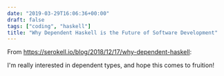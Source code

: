 ```yaml
---
date: "2019-03-29T16:06:36+00:00"
draft: false
tags: ["coding", "haskell"]
title: "Why Dependent Haskell is the Future of Software Development"
---
```

From https://serokell.io/blog/2018/12/17/why-dependent-haskell:

I'm really interested in dependent types, and hope this comes to fruition!

